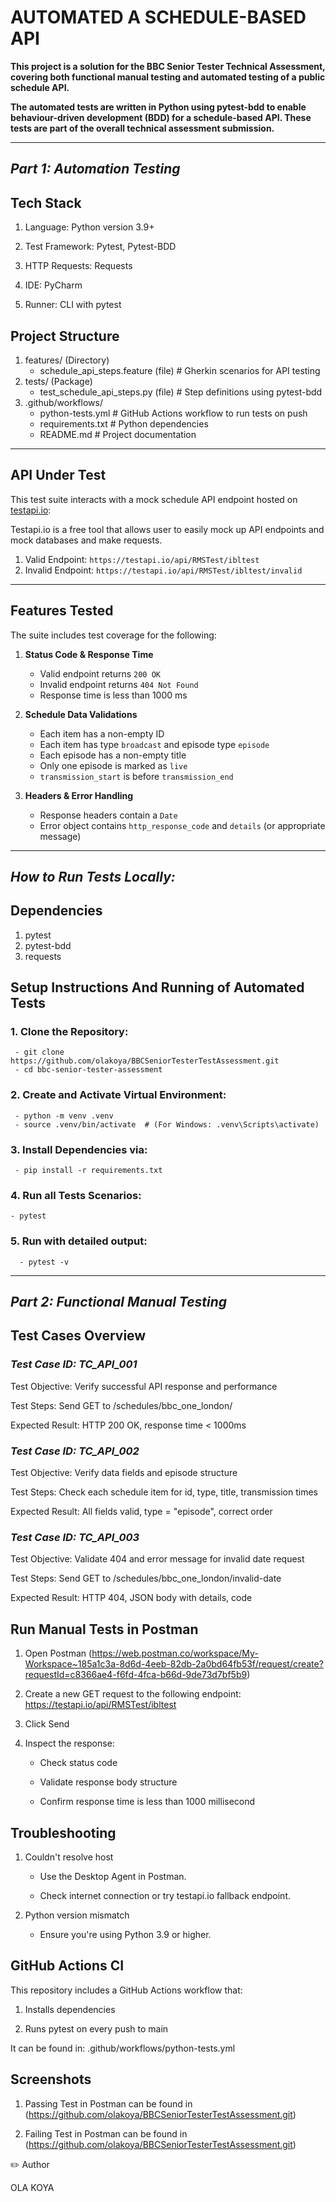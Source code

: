 # AUTOMATED A SCHEDULE-BASED API

**This project is a solution for the BBC Senior Tester Technical Assessment, covering both functional manual testing and automated testing of a public schedule API.**

**The automated tests are written in Python using pytest-bdd to enable behaviour-driven development (BDD) for a schedule-based API. These tests are part of the overall technical assessment submission.**

---
## *Part 1: Automation Testing*

Tech Stack
-----------
1. Language: Python version 3.9+

2. Test Framework: Pytest, Pytest-BDD

3. HTTP Requests: Requests

4. IDE: PyCharm 

5. Runner: CLI with pytest


Project Structure
------------------
1. features/ (Directory)
   - schedule_api_steps.feature (file) # Gherkin scenarios for API testing
2. tests/ (Package)
   - test_schedule_api_steps.py (file) # Step definitions using pytest-bdd
3. .github/workflows/
   - python-tests.yml # GitHub Actions workflow to run tests on push
   - requirements.txt # Python dependencies
   - README.md # Project documentation


---

## API Under Test

This test suite interacts with a mock schedule API endpoint hosted on [testapi.io](https://testapi.io):

Testapi.io is a free tool that allows user to easily mock up API endpoints and mock databases and make requests.

1. Valid Endpoint: `https://testapi.io/api/RMSTest/ibltest`
2. Invalid Endpoint: `https://testapi.io/api/RMSTest/ibltest/invalid`

---

## Features Tested

The suite includes test coverage for the following:

1. **Status Code & Response Time**
   - Valid endpoint returns `200 OK`
   - Invalid endpoint returns `404 Not Found`
   - Response time is less than 1000 ms


2. **Schedule Data Validations**
   - Each item has a non-empty ID
   - Each item has type `broadcast` and episode type `episode`
   - Each episode has a non-empty title
   - Only one episode is marked as `live`
   - `transmission_start` is before `transmission_end`


3. **Headers & Error Handling**
   - Response headers contain a `Date`
   - Error object contains `http_response_code` and `details` (or appropriate message)

---

## *How to Run Tests Locally:*

## Dependencies
1. pytest
2. pytest-bdd
3. requests

Setup Instructions And Running of  Automated Tests
----------------------------------------------------
### 1. Clone the Repository:
     - git clone https://github.com/olakoya/BBCSeniorTesterTestAssessment.git
     - cd bbc-senior-tester-assessment

### 2. Create and Activate Virtual Environment:
     - python -m venv .venv
     - source .venv/bin/activate  # (For Windows: .venv\Scripts\activate)

### 3. Install Dependencies via:
     - pip install -r requirements.txt

### 4. Run all Tests Scenarios:
    - pytest

### 5. Run with detailed output:
      - pytest -v

---

## *Part 2: Functional Manual Testing*

Test Cases Overview
--------------------
### *Test Case ID: TC_API_001*

Test Objective: Verify successful API response and performance

Test Steps: Send GET to /schedules/bbc_one_london/<valid-date>	

Expected Result: HTTP 200 OK, response time < 1000ms


### *Test Case ID: TC_API_002*	

Test Objective: Verify data fields and episode structure

Test Steps: Check each schedule item for id, type, title, transmission times	

Expected Result: All fields valid, type = "episode", correct order


### *Test Case ID: TC_API_003*

Test Objective: Validate 404 and error message for invalid date request	

Test Steps: Send GET to /schedules/bbc_one_london/invalid-date

Expected Result:	HTTP 404, JSON body with details, code


Run Manual Tests in Postman
----------------------------
1. Open Postman (https://web.postman.co/workspace/My-Workspace~185a1c3a-8d6d-4eeb-82db-2a0bd64fb53f/request/create?requestId=c8366ae4-f6fd-4fca-b66d-9de73d7bf5b9)

2. Create a new GET request to the following endpoint: https://testapi.io/api/RMSTest/ibltest

3. Click Send

4. Inspect the response:

   - Check status code

   - Validate response body structure

   - Confirm response time is less than 1000 millisecond
    

Troubleshooting
----------------
1. Couldn't resolve host

      - Use the Desktop Agent in Postman.

      - Check internet connection or try testapi.io fallback endpoint.


2. Python version mismatch

    - Ensure you're using Python 3.9 or higher.

## GitHub Actions CI
This repository includes a GitHub Actions workflow that:

1. Installs dependencies

2. Runs pytest on every push to main

It can be found in: .github/workflows/python-tests.yml

## Screenshots
1. Passing Test in Postman can be found in (https://github.com/olakoya/BBCSeniorTesterTestAssessment.git)

2. Failing Test in Postman can be found in (https://github.com/olakoya/BBCSeniorTesterTestAssessment.git)

✏️ Author 

OLA KOYA











